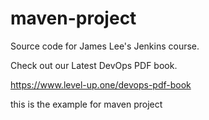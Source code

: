 # maven-project
Source code for James Lee's Jenkins course.

Check out our Latest DevOps PDF book.

https://www.level-up.one/devops-pdf-book


this is the example for maven project 
